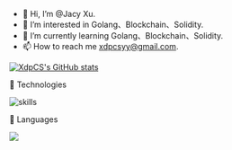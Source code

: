 - 👋 Hi, I’m @Jacy Xu.
- 👀 I’m interested in Golang、Blockchain、Solidity.
- 🌱 I’m currently learning Golang、Blockchain、Solidity.
- 📫 How to reach me xdpcsyy@gmail.com.

<!---
XdpCS/XdpCS is a ✨ special ✨ repository because its `README.md` (this file) appears on your GitHub profile.
You can click the Preview link to take a look at your changes.
--->
[![XdpCS's GitHub stats](https://github-readme-stats.vercel.app/api?username=XdpCS&count_private=true&show_icons=true&theme=radical&cache_seconds=20)](https://github.com/anuraghazra/github-readme-stats)

🔧 Technologies

![skills](https://skillicons.dev/icons?i=go,ts,js,java,docker,git,redis,graphql,github,idea,bash,jenkins,mysql,mongodb,stackoverflow&theme=dark&&perline=9)

👀 Languages
<p>
  <img src="https://github-readme-stats.vercel.app/api/top-langs?username=XdpCS&show_icons=true&locale=en&layout=compact&hide=html&langs_count=20&theme=radical" />
</p>
